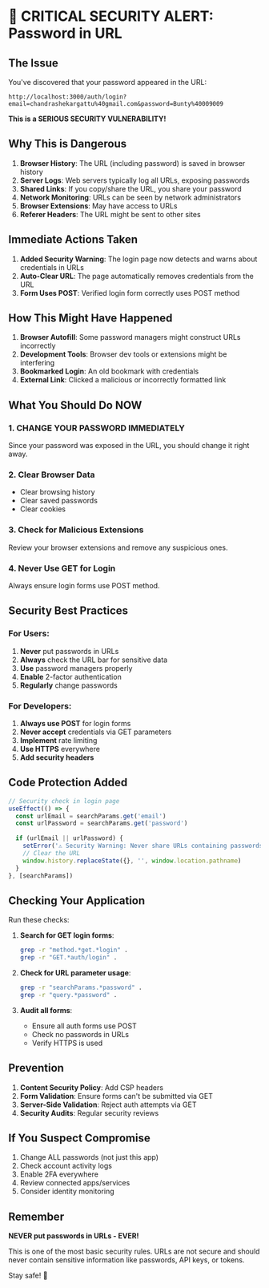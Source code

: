 # 🚨 CRITICAL SECURITY ALERT: Password in URL

## The Issue

You've discovered that your password appeared in the URL:
```
http://localhost:3000/auth/login?email=chandrashekargattu%40gmail.com&password=Bunty%40009009
```

**This is a SERIOUS SECURITY VULNERABILITY!**

## Why This is Dangerous

1. **Browser History**: The URL (including password) is saved in browser history
2. **Server Logs**: Web servers typically log all URLs, exposing passwords
3. **Shared Links**: If you copy/share the URL, you share your password
4. **Network Monitoring**: URLs can be seen by network administrators
5. **Browser Extensions**: May have access to URLs
6. **Referer Headers**: The URL might be sent to other sites

## Immediate Actions Taken

1. **Added Security Warning**: The login page now detects and warns about credentials in URLs
2. **Auto-Clear URL**: The page automatically removes credentials from the URL
3. **Form Uses POST**: Verified login form correctly uses POST method

## How This Might Have Happened

1. **Browser Autofill**: Some password managers might construct URLs incorrectly
2. **Development Tools**: Browser dev tools or extensions might be interfering
3. **Bookmarked Login**: An old bookmark with credentials
4. **External Link**: Clicked a malicious or incorrectly formatted link

## What You Should Do NOW

### 1. **CHANGE YOUR PASSWORD IMMEDIATELY**
Since your password was exposed in the URL, you should change it right away.

### 2. **Clear Browser Data**
- Clear browsing history
- Clear saved passwords
- Clear cookies

### 3. **Check for Malicious Extensions**
Review your browser extensions and remove any suspicious ones.

### 4. **Never Use GET for Login**
Always ensure login forms use POST method.

## Security Best Practices

### For Users:
1. **Never** put passwords in URLs
2. **Always** check the URL bar for sensitive data
3. **Use** password managers properly
4. **Enable** 2-factor authentication
5. **Regularly** change passwords

### For Developers:
1. **Always use POST** for login forms
2. **Never accept** credentials via GET parameters
3. **Implement** rate limiting
4. **Use HTTPS** everywhere
5. **Add security headers**

## Code Protection Added

```typescript
// Security check in login page
useEffect(() => {
  const urlEmail = searchParams.get('email')
  const urlPassword = searchParams.get('password')
  
  if (urlEmail || urlPassword) {
    setError('⚠️ Security Warning: Never share URLs containing passwords!')
    // Clear the URL
    window.history.replaceState({}, '', window.location.pathname)
  }
}, [searchParams])
```

## Checking Your Application

Run these checks:

1. **Search for GET login forms**:
   ```bash
   grep -r "method.*get.*login" .
   grep -r "GET.*auth/login" .
   ```

2. **Check for URL parameter usage**:
   ```bash
   grep -r "searchParams.*password" .
   grep -r "query.*password" .
   ```

3. **Audit all forms**:
   - Ensure all auth forms use POST
   - Check no passwords in URLs
   - Verify HTTPS is used

## Prevention

1. **Content Security Policy**: Add CSP headers
2. **Form Validation**: Ensure forms can't be submitted via GET
3. **Server-Side Validation**: Reject auth attempts via GET
4. **Security Audits**: Regular security reviews

## If You Suspect Compromise

1. Change ALL passwords (not just this app)
2. Check account activity logs
3. Enable 2FA everywhere
4. Review connected apps/services
5. Consider identity monitoring

## Remember

**NEVER put passwords in URLs - EVER!**

This is one of the most basic security rules. URLs are not secure and should never contain sensitive information like passwords, API keys, or tokens.

Stay safe! 🔐
